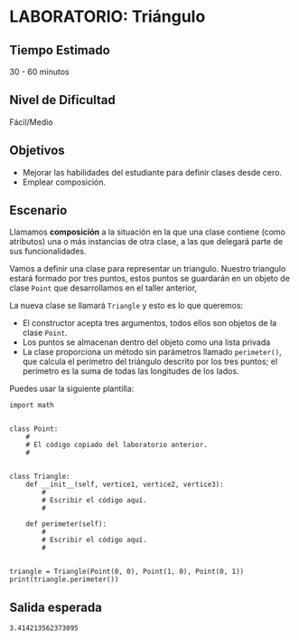 # LABORATORIO: Triángulo

## Tiempo Estimado

30 - 60 minutos

## Nivel de Dificultad

Fácil/Medio

## Objetivos

* Mejorar las habilidades del estudiante para definir clases desde cero.
* Emplear composición.

## Escenario

Llamamos **composición** a la situación en la que una clase contiene (como atributos) una o más instancias de otra clase, a las que delegará parte de sus funcionalidades.

Vamos a definir una clase para representar un triangulo. Nuestro triangulo estará formado por tres puntos, estos puntos se guardarán en un objeto de clase `Point` que desarrollamos en el taller anterior,

La nueva clase se llamará `Triangle` y esto es lo que queremos:

* El constructor acepta tres argumentos, todos ellos son objetos de la clase `Point`.
* Los puntos se almacenan dentro del objeto como una lista privada
* La clase proporciona un método sin parámetros llamado `perimeter()`, que calcula el perímetro del triángulo descrito por los tres puntos; el perímetro es la suma de todas las longitudes de los lados.

Puedes usar la siguiente plantilla:

```
import math


class Point:
    #
    # El código copiado del laboratorio anterior.
    #


class Triangle:
    def __init__(self, vertice1, vertice2, vertice3):
        #
        # Escribir el código aquí.
        #

    def perimeter(self):
        #
        # Escribir el código aquí.
        #


triangle = Triangle(Point(0, 0), Point(1, 0), Point(0, 1))
print(triangle.perimeter())
```

## Salida esperada

`3.414213562373095`